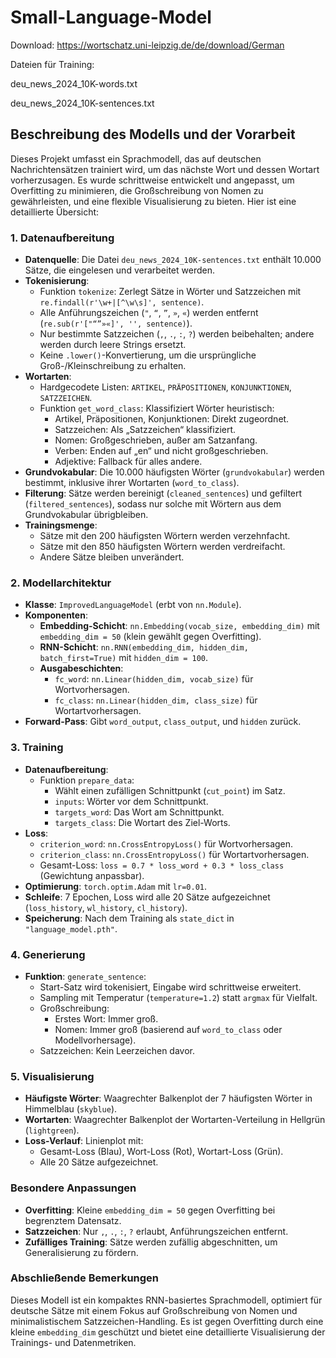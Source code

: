 # Small-Language-Model

Download:
https://wortschatz.uni-leipzig.de/de/download/German

Dateien für Training:

deu_news_2024_10K-words.txt

deu_news_2024_10K-sentences.txt

## Beschreibung des Modells und der Vorarbeit

Dieses Projekt umfasst ein Sprachmodell, das auf deutschen Nachrichtensätzen trainiert wird, um das nächste Wort und dessen Wortart vorherzusagen. Es wurde schrittweise entwickelt und angepasst, um Overfitting zu minimieren, die Großschreibung von Nomen zu gewährleisten, und eine flexible Visualisierung zu bieten. Hier ist eine detaillierte Übersicht:

### 1. Datenaufbereitung
- **Datenquelle**: Die Datei `deu_news_2024_10K-sentences.txt` enthält 10.000 Sätze, die eingelesen und verarbeitet werden.
- **Tokenisierung**: 
  - Funktion `tokenize`: Zerlegt Sätze in Wörter und Satzzeichen mit `re.findall(r'\w+|[^\w\s]', sentence)`.
  - Alle Anführungszeichen (`"`, `“`, `”`, `»`, `«`) werden entfernt (`re.sub(r'["“”»«]', '', sentence)`).
  - Nur bestimmte Satzzeichen (`,`, `.`, `:`, `?`) werden beibehalten; andere werden durch leere Strings ersetzt.
  - Keine `.lower()`-Konvertierung, um die ursprüngliche Groß-/Kleinschreibung zu erhalten.
- **Wortarten**:
  - Hardgecodete Listen: `ARTIKEL`, `PRÄPOSITIONEN`, `KONJUNKTIONEN`, `SATZZEICHEN`.
  - Funktion `get_word_class`: Klassifiziert Wörter heuristisch:
    - Artikel, Präpositionen, Konjunktionen: Direkt zugeordnet.
    - Satzzeichen: Als „Satzzeichen“ klassifiziert.
    - Nomen: Großgeschrieben, außer am Satzanfang.
    - Verben: Enden auf „en“ und nicht großgeschrieben.
    - Adjektive: Fallback für alles andere.
- **Grundvokabular**: Die 10.000 häufigsten Wörter (`grundvokabular`) werden bestimmt, inklusive ihrer Wortarten (`word_to_class`).
- **Filterung**: Sätze werden bereinigt (`cleaned_sentences`) und gefiltert (`filtered_sentences`), sodass nur solche mit Wörtern aus dem Grundvokabular übrigbleiben.
- **Trainingsmenge**:
  - Sätze mit den 200 häufigsten Wörtern werden verzehnfacht.
  - Sätze mit den 850 häufigsten Wörtern werden verdreifacht.
  - Andere Sätze bleiben unverändert.

### 2. Modellarchitektur
- **Klasse**: `ImprovedLanguageModel` (erbt von `nn.Module`).
- **Komponenten**:
  - **Embedding-Schicht**: `nn.Embedding(vocab_size, embedding_dim)` mit `embedding_dim = 50` (klein gewählt gegen Overfitting).
  - **RNN-Schicht**: `nn.RNN(embedding_dim, hidden_dim, batch_first=True)` mit `hidden_dim = 100`.
  - **Ausgabeschichten**:
    - `fc_word`: `nn.Linear(hidden_dim, vocab_size)` für Wortvorhersagen.
    - `fc_class`: `nn.Linear(hidden_dim, class_size)` für Wortartvorhersagen.
- **Forward-Pass**: Gibt `word_output`, `class_output`, und `hidden` zurück.

### 3. Training
- **Datenaufbereitung**:
  - Funktion `prepare_data`: 
    - Wählt einen zufälligen Schnittpunkt (`cut_point`) im Satz.
    - `inputs`: Wörter vor dem Schnittpunkt.
    - `targets_word`: Das Wort am Schnittpunkt.
    - `targets_class`: Die Wortart des Ziel-Worts.
- **Loss**:
  - `criterion_word`: `nn.CrossEntropyLoss()` für Wortvorhersagen.
  - `criterion_class`: `nn.CrossEntropyLoss()` für Wortartvorhersagen.
  - Gesamt-Loss: `loss = 0.7 * loss_word + 0.3 * loss_class` (Gewichtung anpassbar).
- **Optimierung**: `torch.optim.Adam` mit `lr=0.01`.
- **Schleife**: 7 Epochen, Loss wird alle 20 Sätze aufgezeichnet (`loss_history`, `wl_history`, `cl_history`).
- **Speicherung**: Nach dem Training als `state_dict` in `"language_model.pth"`.

### 4. Generierung
- **Funktion**: `generate_sentence`:
  - Start-Satz wird tokenisiert, Eingabe wird schrittweise erweitert.
  - Sampling mit Temperatur (`temperature=1.2`) statt `argmax` für Vielfalt.
  - Großschreibung:
    - Erstes Wort: Immer groß.
    - Nomen: Immer groß (basierend auf `word_to_class` oder Modellvorhersage).
  - Satzzeichen: Kein Leerzeichen davor.

### 5. Visualisierung
- **Häufigste Wörter**: Waagrechter Balkenplot der 7 häufigsten Wörter in Himmelblau (`skyblue`).
- **Wortarten**: Waagrechter Balkenplot der Wortarten-Verteilung in Hellgrün (`lightgreen`).
- **Loss-Verlauf**: Linienplot mit:
  - Gesamt-Loss (Blau), Wort-Loss (Rot), Wortart-Loss (Grün).
  - Alle 20 Sätze aufgezeichnet.

### Besondere Anpassungen
- **Overfitting**: Kleine `embedding_dim = 50` gegen Overfitting bei begrenztem Datensatz.
- **Satzzeichen**: Nur `,`, `.`, `:`, `?` erlaubt, Anführungszeichen entfernt.
- **Zufälliges Training**: Sätze werden zufällig abgeschnitten, um Generalisierung zu fördern.

### Abschließende Bemerkungen
Dieses Modell ist ein kompaktes RNN-basiertes Sprachmodell, optimiert für deutsche Sätze mit einem Fokus auf Großschreibung von Nomen und minimalistischem Satzzeichen-Handling. Es ist gegen Overfitting durch eine kleine `embedding_dim` geschützt und bietet eine detaillierte Visualisierung der Trainings- und Datenmetriken.


